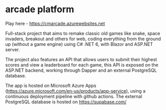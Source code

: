 # arcade platform

Play here - https://cmarcade.azurewebsites.net

Full-stack project that aims to remake classic old games like snake, space invaders, breakout and others for web, coding everything from the ground up (without a game engine) using C# .NET 6, with Blazor and ASP.NET server.

The project also features an API that allows users to submit their highest scores and view a leaderboard for each game, this API is exposed on the ASP.NET backend, working through Dapper and an external PostgreSQL database.  

The app is hosted on Microsoft Azure Apps (https://azure.microsoft.com/en-us/products/app-service), using a continuous deployment pipeline with github actions.
The external PostgreSQL database is hosted on https://supabase.com/
